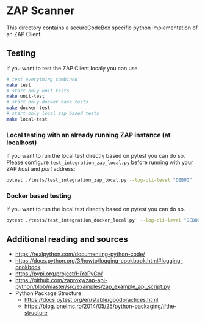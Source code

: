 # ZAP Scanner

This directory contains a secureCodeBox specific python implementation of an ZAP Client.

## Testing
If you want to test the ZAP Client localy you can use

```bash
# test everything combined
make test
# start only unit tests
make unit-test
# start only docker base tests
make docker-test
# start only local zap based tests
make local-test
```

### Local testing with an already running ZAP instance (at localhost)
If you want to run the local test directly based on pytest you can do so.
Please configure `test_integration_zap_local.py` before running with your ZAP _host_ and _port_ address:

```bash
pytest ./tests/test_integration_zap_local.py --log-cli-level "DEBUG"
```

### Docker based testing
If you want to run the local test directly based on pytest you can do so.

```bash
pytest ./tests/test_integration_docker_local.py  --log-cli-level "DEBUG"
```

## Additional reading and sources
* https://realpython.com/documenting-python-code/
* https://docs.python.org/3/howto/logging-cookbook.html#logging-cookbook
* https://pypi.org/project/HiYaPyCo/
* https://github.com/zaproxy/zap-api-python/blob/master/src/examples/zap_example_api_script.py
* Python Package Structure:
  * https://docs.pytest.org/en/stable/goodpractices.html
  * https://blog.ionelmc.ro/2014/05/25/python-packaging/#the-structure
